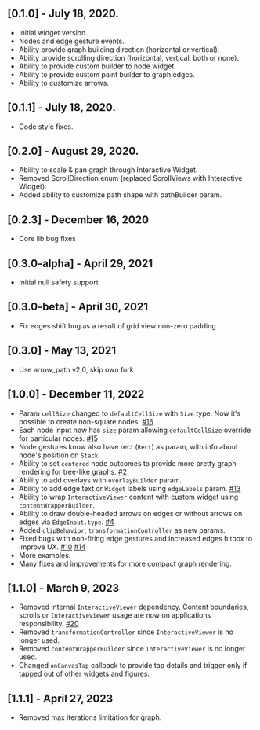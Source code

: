 ## [0.1.0] - July 18, 2020.

* Initial widget version.
* Nodes and edge gesture events.
* Ability provide graph building direction (horizontal or vertical).
* Ability provide scrolling direction (horizontal, vertical, both or none).
* Ability to provide custom builder to node widget.
* Ability to provide custom paint builder to graph edges.
* Ability to customize arrows.

## [0.1.1] - July 18, 2020.

* Code style fixes.

## [0.2.0] - August 29, 2020.

* Ability to scale & pan graph through Interactive Widget.
* Removed ScrollDirection enum (replaced ScrollViews with Interactive Widget).
* Added ability to customize path shape with pathBuilder param.

## [0.2.3] - December 16, 2020

* Core lib bug fixes

## [0.3.0-alpha] - April 29, 2021

* Initial null safety support

## [0.3.0-beta] - April 30, 2021

* Fix edges shift bug as a result of grid view non-zero padding

## [0.3.0] - May 13, 2021

* Use arrow_path v2.0, skip own fork

## [1.0.0] - December 11, 2022

* Param `cellSize` changed to `defaultCellSize` with `Size` type. Now it's possible to create non-square nodes. [#16](https://github.com/lempiy/flutter_graphite/issues/16)
* Each node input now has `size` param allowing `defaultCellSize` override for particular nodes. [#15](https://github.com/lempiy/flutter_graphite/issues/15)
* Node gestures know also have rect (`Rect`) as param, with info about node's position on `Stack`.
* Ability to set `centered` node outcomes to provide more pretty graph rendering for tree-like graphs. [#2](https://github.com/lempiy/flutter_graphite/issues/2)
* Ability to add overlays with `overlayBuilder` param.
* Ability to add edge text or `Widget` labels using `edgeLabels` param. [#13](https://github.com/lempiy/flutter_graphite/issues/13)
* Ability to wrap `InteractiveViewer` content with custom widget using `contentWrapperBuilder`.
* Ability to draw double-headed arrows on edges or without arrows on edges via `EdgeInput.type`. [#4](https://github.com/lempiy/flutter_graphite/issues/4)
* Added `clipBehavior`, `transformationController` as new params.
* Fixed bugs with non-firing edge gestures and increased edges hitbox to improve UX. [#10](https://github.com/lempiy/flutter_graphite/issues/10) [#14](https://github.com/lempiy/flutter_graphite/issues/14)
* More examples.
* Many fixes and improvements for more compact graph rendering.

## [1.1.0] - March 9, 2023

* Removed internal `InteractiveViewer` dependency. Content boundaries, scrolls or `InteractiveViewer` usage are now on applications responsibility. [#20](https://github.com/lempiy/flutter_graphite/issues/20)
* Removed `transformationController` since `InteractiveViewer` is no longer used.
* Removed `contentWrapperBuilder` since `InteractiveViewer` is no longer used.
* Changed `onCanvasTap` callback to provide tap details and trigger only if tapped out of other widgets and figures.

## [1.1.1] - April 27, 2023

* Removed max iterations limitation for graph.
